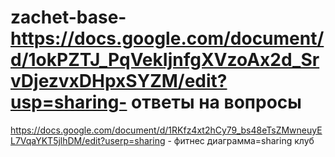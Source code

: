 # zachet-base-https://docs.google.com/document/d/1okPZTJ_PqVekIjnfgXVzoAx2d_SrvDjezvxDHpxSYZM/edit?usp=sharing- ответы на вопросы

https://docs.google.com/document/d/1RKfz4xt2hCy79_bs48eTsZMwneuyEL7VqaYKT5jlhDM/edit?userp=sharing - фитнес диаграмма=sharing клуб
